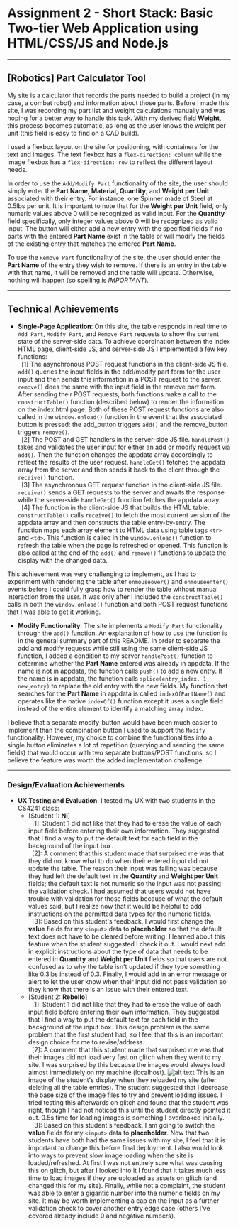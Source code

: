 Assignment 2 - Short Stack: Basic Two-tier Web Application using HTML/CSS/JS and Node.js  
===
--- 

## [Robotics] Part Calculator Tool
My site is a calculator that records the parts needed to build a project (in my case, a combat robot) and information about those parts. Before I made this site, I was recording my part list and weight calculations manually and was hoping for a better way to handle this task. With my derived field **Weight**, this process becomes automatic, as long as the user knows the weight per unit (this field is easy to find on a CAD build).

I used a flexbox layout on the site for positioning, with containers for the text and images. The text flexbox has a `flex-direction: column` while the image flexbox has a `flex-direction: row` to reflect the different layout needs.

In order to use the `Add/Modify Part` functionality of the site, the user should simply enter the **Part Name**, **Material**, **Quantity**, and **Weight per Unit** associated with their entry. For instance, one Spinner made of Steel at 0.5lbs per unit. It is important to note that for the **Weight per Unit** field, only numeric values above 0 will be recognized as valid input. For the **Quantity** field specifically, only integer values above 0 will be recognized as valid input. The button will either add a new entry with the specified fields if no parts with the entered **Part Name** exist in the table or will modify the fields of the existing entry that matches the entered **Part Name**.

To use the `Remove Part` functionality of the site, the user should enter the **Part Name** of the entry they wish to remove. If there is an entry in the table with that name, it will be removed and the table will update. Otherwise, nothing will happen (so spelling is *IMPORTANT*).

---
## Technical Achievements
- **Single-Page Application**: On this site, the table responds in real time to `Add Part`, `Modify Part`, and `Remove Part` requests to show the current state of the server-side data. To achieve coordination between the index HTML page, client-side JS, and server-side JS I implemented a few key functions:<br>
&nbsp; [1] The asynchronous POST request functions in the client-side JS file. `add()` queries the input fields in the add/modify part form for the user input and then sends this information in a POST request to the server. `remove()` does the same with the input field in the remove part form. After sending their POST requests, both functions make a call to the `constructTable()` function (described below) to render the information on the index.html page. Both of these POST request functions are also called in the `window.onload()` function in the event that the associated button is pressed: the add_button triggers `add()` and the remove_button triggers `remove()`.<br>
&nbsp; [2] The POST and GET handlers in the server-side JS file. `handlePost()` takes and validates the user input for either an add or modify request via `add()`. Then the function changes the appdata array accordingly to reflect the results of the user request. `handleGet()` fetches the appdata array from the server and then sends it back to the client through the `receive()` function.<br>
&nbsp; [3] The asynchronous GET request function in the client-side JS file. `receive()` sends a GET requests to the server and awaits the response while the server-side `handleGet()` function fetches the appdata array.<br>
&nbsp; [4] The function in the client-side JS that builds the HTML table. `constructTable()` calls `receive()` to fetch the most current version of the appdata array and then constructs the table entry-by-entry. The function maps each array element to HTML data using table tags `<tr>` and `<td>`. This function is called in the `window.onload()` function to refresh the table when the page is refreshed or opened. This function is also called at the end of the `add()` and `remove()` functions to update the display with the changed data.

This achievement was very challenging to implement, as I had to experiment with rendering the table after `onmouseover()` and `onmouseenter()` events before I could fully grasp how to render the table without manual interaction from the user. It was only after I included the `constructTable()` calls in both the `window.onload()` function and both POST request functions that I was able to get it working.
- **Modify Functionality**: The site implements a `Modify Part` functionality through the `add()` function. An explanation of how to use the function is in the general summary part of this README. In order to separate the add and modify requests while still using the same client-side JS function, I added a condition to my server `handlePost()` function to determine whether the **Part Name** entered was already in appdata. If the name is not in appdata, the function calls `push()` to add a new entry. If the name is in appdata, the function calls `splice(entry_index, 1, new_entry)` to replace the old entry with the new fields. My function that searches for the **Part Name** in appdata is called `indexOfPartName()` and operates like the native `indexOf()` function except it uses a single field instead of the entire element to identify a matching array index.

I believe that a separate modify_button would have been much easier to implement than the combination button I used to support the `Modify` functionality. However, my choice to combine the functionalities into a single button eliminates a lot of repetition (querying and sending the same fields) that would occur with two separate buttons/POST functions, so I believe the feature was worth the added implementation challenge.

---
### Design/Evaluation Achievements
- **UX Testing and Evaluation**: I tested my UX with two students in the CS4241 class:
    - [Student 1: **Ni**]<br>
    &nbsp; [1]: Student 1 did not like that they had to erase the value  of each input field before entering their own information. They suggested that I find a way to put the default text for each field in the background of the input box.<br>
    &nbsp; [2]: A comment that this student made that surprised me was that they did not know what to do when their entered input did not update the table. The reason their input was failing was because they had left the default text in the **Quantity** and **Weight per Unit** fields; the default text is not numeric so the input was not passing the validation check. I had assumed that users would not have trouble with validation for those fields because of what the default values said, but I realize now that it would be helpful to add instructions on the permitted data types for the numeric fields.<br>
    &nbsp; [3]: Based on this student's feedback, I would first change the **value** fields for my `<input>` data to **placeholder** so that the default text does not have to be cleared before writing. I learned about this feature when the student suggested I check it out. I would next add in explicit instructions about the type of data that needs to be entered in **Quantity** and **Weight per Unit** fields so that users are not confused as to why the table isn't updated if they type something like 0.3lbs instead of 0.3. Finally, I would add in an error message or alert to let the user know when their input did not pass validation so they know that there is an issue with their entered text.
    - [Student 2: **Rebello**]<br>
    &nbsp; [1]: Student 1 did not like that they had to erase the value  of each input field before entering their own information. They suggested that I find a way to put the default text for each field in the background of the input box. This design problem is the same problem that the first student had, so I feel that this is an important design choice for me to revise/address.<br>
    &nbsp; [2]: A comment that this student made that surprised me was that their images did not load very fast on glitch when they went to my site. I was surprised by this because the images would always load almost immediately on my machine (localhost). 
    ![alt text](https://cdn.glitch.global/f28ad010-65c7-4799-96f7-31a28924a31d/image_loading_issues.png?v=1711329049001)
    This is an image of the student's display when they reloaded my site (after deleting all the table entries). The student suggested that I decrease the base size of the image files to try and prevent loading issues. I tried testing this afterwards on glitch and found that the student was right, though I had not noticed this until the student directly pointed it out. 0.5s time for loading images is something I overlooked initially.<br>
    &nbsp; [3]: Based on this student's feedback, I am going to switch the **value** fields for my `<input>` data to **placeholder**. Now that two students have both had the same issues with my site, I feel that it is important to change this before final deployment. I also would look into ways to prevent slow image loading when the site is loaded/refreshed. At first I was not entirely sure what was causing this on glitch, but after I looked into it I found that it takes much less time to load images if they are uploaded as assets on glitch (and changed this for my site). Finally, while not a complaint, the student was able to enter a gigantic number into the numeric fields on my site. It may be worth implementing a cap on the input as a further validation check to cover another entry edge case (others I've covered already include 0 and negative numbers).